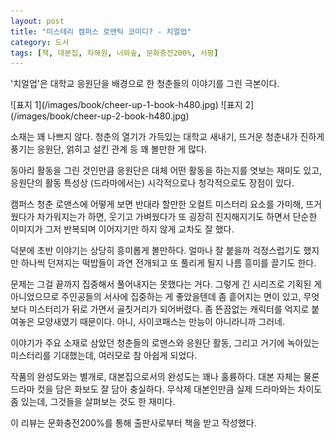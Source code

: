 ```yaml
---
layout: post
title: "미스테리 캠퍼스 로맨틱 코미디? - 치얼업"
category: 도서
tags: [책, 대본집, 차해원, 너와숲, 문화충전200%, 서평]
---
```


'치얼업'은
대학교 응원단을 배경으로 한 청춘들의 이야기를 그린 극본이다.

<p class="center" markdown="1">
![표지 1](/images/book/cheer-up-1-book-h480.jpg)
![표지 2](/images/book/cheer-up-2-book-h480.jpg)
</p>

소재는 꽤 나쁘지 않다.
청춘의 열기가 가득있는 대학교 새내기,
뜨거운 청춘내가 진하게 풍기는 응원단,
얽히고 설킨 관계 등 꽤 볼만한 게 많다.

동아리 활동을 그린 것인만큼
응원단은 대체 어떤 활동을 하는지를 엿보는 재미도 있고,
응원단의 활동 특성상 (드라마에서는) 시각적으로나 청각적으로도 장점이 있다.

캠퍼스 청춘 로맨스에
어떻게 보면 반대라 할만한 오컬트 미스터리 요소를 가미해,
뜨거웠다가 차가워지는가 하면,
웃기고 가벼웠다가 또 굉장히 진지해지기도 하면서
단순한 이미지가 그저 반복되며 이어지기만 하지 않게 교차도 잘 했다.

덕분에 초반 이야기는 상당히 흥미롭게 볼만하다.
얼마나 잘 붙을까 걱정스럽기도 했지만
하나씩 던져지는 떡밥들이 과연 전개되고 또 풀리게 될지 나름 흥미를 끌기도 한다.

문제는 그걸 끝까지 집중해서 풀어내지는 못했다는 거다.
그렇게 긴 시리즈로 기획된 게 아니었으므로
주인공들의 서사에 집중하는 게 좋았을텐데 좀 흩어지는 면이 있고,
무엇보다 미스터리가 뒤로 가면서 골칫거리가 되어버렸다.
좀 뜬끔없는 캐릭터를 억지로 붙여놓은 모양새였기 때문이다.
아니, 사이코패스는 만능이 아니라니까 그러네.

이야기가 주요 소재로 삼았던 청춘들의 로맨스와 응원단 활동,
그리고 거기에 녹아있는 미스터리를 기대했는데,
여러모로 참 아쉽게 되었다.

작품의 완성도와는 별개로,
대본집으로서의 완성도는 꽤나 훌륭하다.
대본 자체는 물론 드라마 컷을 담은 화보도 잘 담아 충실하다.
무삭제 대본인만큼 실제 드라마와는 차이도 좀 있는데,
그것들을 살펴보는 것도 한 재미다.



<div class="im im-info">
이 리뷰는 문화충전200%를 통해 출판사로부터 책을 받고 작성했다.
</div>
